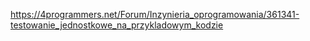 https://4programmers.net/Forum/Inzynieria_oprogramowania/361341-testowanie_jednostkowe_na_przykladowym_kodzie
